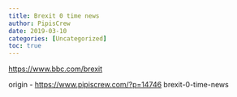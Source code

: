 ```yaml
---
title: Brexit 0 time news
author: PipisCrew
date: 2019-03-10
categories: [Uncategorized]
toc: true
---
```


https://www.bbc.com/brexit

origin - https://www.pipiscrew.com/?p=14746 brexit-0-time-news